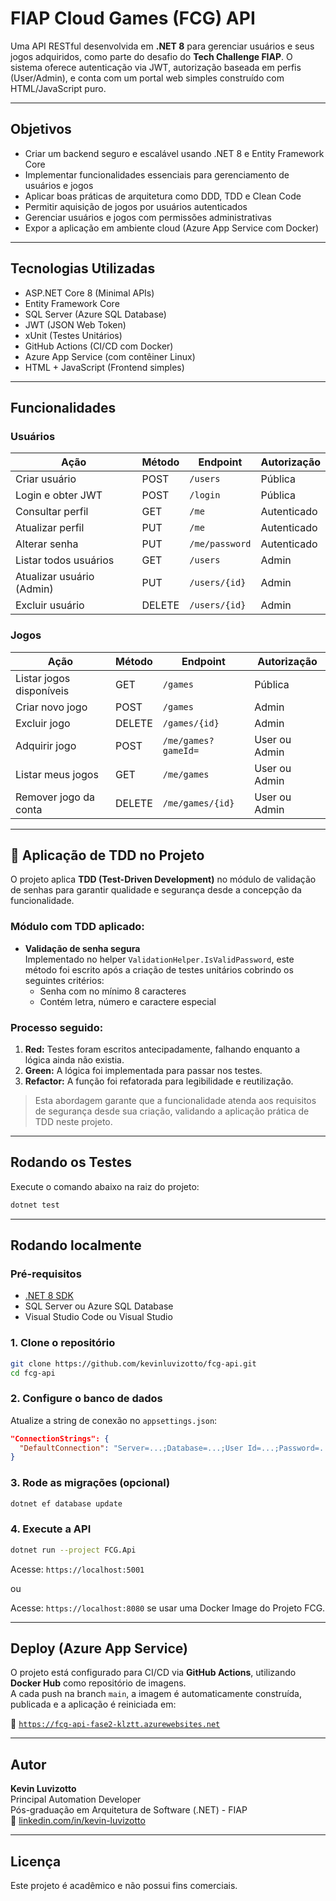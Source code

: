 # FIAP Cloud Games (FCG) API

Uma API RESTful desenvolvida em **.NET 8** para gerenciar usuários e seus jogos adquiridos, como parte do desafio do **Tech Challenge FIAP**. O sistema oferece autenticação via JWT, autorização baseada em perfis (User/Admin), e conta com um portal web simples construído com HTML/JavaScript puro.

---

## Objetivos

- Criar um backend seguro e escalável usando .NET 8 e Entity Framework Core
- Implementar funcionalidades essenciais para gerenciamento de usuários e jogos
- Aplicar boas práticas de arquitetura como DDD, TDD e Clean Code
- Permitir aquisição de jogos por usuários autenticados
- Gerenciar usuários e jogos com permissões administrativas
- Expor a aplicação em ambiente cloud (Azure App Service com Docker)

---

## Tecnologias Utilizadas

- ASP.NET Core 8 (Minimal APIs)
- Entity Framework Core
- SQL Server (Azure SQL Database)
- JWT (JSON Web Token)
- xUnit (Testes Unitários)
- GitHub Actions (CI/CD com Docker)
- Azure App Service (com contêiner Linux)
- HTML + JavaScript (Frontend simples)

---

## Funcionalidades

### Usuários

| Ação                      | Método | Endpoint          | Autorização   |
|---------------------------|--------|-------------------|---------------|
| Criar usuário             | POST   | `/users`          | Pública       |
| Login e obter JWT         | POST   | `/login`          | Pública       |
| Consultar perfil          | GET    | `/me`             | Autenticado   |
| Atualizar perfil          | PUT    | `/me`             | Autenticado   |
| Alterar senha             | PUT    | `/me/password`    | Autenticado   |
| Listar todos usuários     | GET    | `/users`          | Admin         |
| Atualizar usuário (Admin) | PUT    | `/users/{id}`     | Admin         |
| Excluir usuário           | DELETE | `/users/{id}`     | Admin         |

### Jogos

| Ação                      | Método | Endpoint              | Autorização     |
|---------------------------|--------|------------------------|-----------------|
| Listar jogos disponíveis  | GET    | `/games`              | Pública         |
| Criar novo jogo           | POST   | `/games`              | Admin           |
| Excluir jogo              | DELETE | `/games/{id}`         | Admin           |
| Adquirir jogo             | POST   | `/me/games?gameId=`   | User ou Admin   |
| Listar meus jogos         | GET    | `/me/games`           | User ou Admin   |
| Remover jogo da conta     | DELETE | `/me/games/{id}`      | User ou Admin   |

---

## 🔬 Aplicação de TDD no Projeto

O projeto aplica **TDD (Test-Driven Development)** no módulo de validação de senhas para garantir qualidade e segurança desde a concepção da funcionalidade.

### Módulo com TDD aplicado:

- **Validação de senha segura**  
  Implementado no helper `ValidationHelper.IsValidPassword`, este método foi escrito após a criação de testes unitários cobrindo os seguintes critérios:
  - Senha com no mínimo 8 caracteres
  - Contém letra, número e caractere especial

### Processo seguido:

1. **Red:** Testes foram escritos antecipadamente, falhando enquanto a lógica ainda não existia.  
2. **Green:** A lógica foi implementada para passar nos testes.  
3. **Refactor:** A função foi refatorada para legibilidade e reutilização.

> Esta abordagem garante que a funcionalidade atenda aos requisitos de segurança desde sua criação, validando a aplicação prática de TDD neste projeto.

---

## Rodando os Testes

Execute o comando abaixo na raiz do projeto:

```bash
dotnet test
```

---

## Rodando localmente

### Pré-requisitos

- [.NET 8 SDK](https://dotnet.microsoft.com/en-us/download)
- SQL Server ou Azure SQL Database
- Visual Studio Code ou Visual Studio

### 1. Clone o repositório

```bash
git clone https://github.com/kevinluvizotto/fcg-api.git
cd fcg-api
```

### 2. Configure o banco de dados

Atualize a string de conexão no `appsettings.json`:

```json
"ConnectionStrings": {
  "DefaultConnection": "Server=...;Database=...;User Id=...;Password=...;"
}
```

### 3. Rode as migrações (opcional)

```bash
dotnet ef database update
```

### 4. Execute a API

```bash
dotnet run --project FCG.Api
```

Acesse: `https://localhost:5001`

ou 

Acesse: `https://localhost:8080` se usar uma Docker Image do Projeto FCG.

---

## Deploy (Azure App Service)

O projeto está configurado para CI/CD via **GitHub Actions**, utilizando **Docker Hub** como repositório de imagens.  
A cada push na branch `main`, a imagem é automaticamente construída, publicada e a aplicação é reiniciada em:

🔗 [`https://fcg-api-fase2-klztt.azurewebsites.net`](https://fcg-api-fase2-klztt.azurewebsites.net)

---

## Autor

**Kevin Luvizotto**  
Principal Automation Developer  
Pós-graduação em Arquitetura de Software (.NET) - FIAP  
🔗 [linkedin.com/in/kevin-luvizotto](https://linkedin.com/in/kevin-luvizotto)

---

## Licença

Este projeto é acadêmico e não possui fins comerciais.
